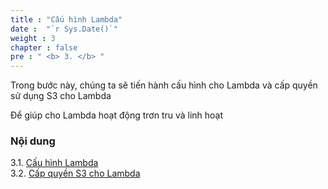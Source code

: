```yaml
---
title : "Cấu hình Lambda"
date :  "`r Sys.Date()`" 
weight : 3 
chapter : false
pre : " <b> 3. </b> "
---
```


Trong bước này, chúng ta sẽ tiến hành cấu hình cho Lambda và cấp quyền sử dụng S3 cho Lambda

Để giúp cho Lambda hoạt động trơn tru và linh hoạt
### Nội dung
3.1. [Cấu hình Lambda](3.1-ConfigLambda/) \
3.2. [Cấp quyền S3 cho Lambda](3.2-GrandPermissionS3/) 
